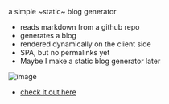a simple ~static~ blog generator

- reads markdown from a github repo
- generates a blog
- rendered dynamically on the client side
- SPA, but no permalinks yet
- Maybe I make a static blog generator later

![image](https://github.com/user-attachments/assets/c40f723a-099d-4189-9855-8bb46734852c)

- [check it out here](https://kartikmudgal.com/projects/simple-blog-gen/index.html)
